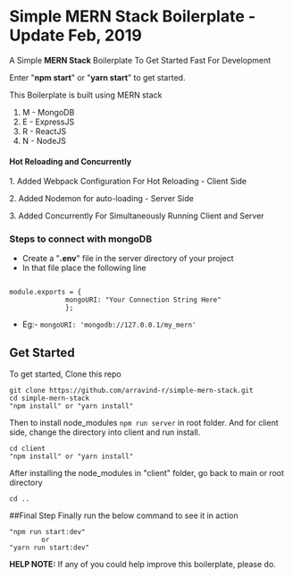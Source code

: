 # Simple MERN Stack Boilerplate - Update Feb, 2019
<p>A Simple <b>MERN Stack</b> Boilerplate To Get Started Fast For Development</p>
<p>Enter "<b>npm start</b>" or "<b>yarn start</b>" to get started.</p>
<p>This Boilerplate is built using MERN stack</p>
<ol>
    <li>M - MongoDB</li>
    <li>E - ExpressJS</li>
    <li>R - ReactJS</li>
    <li>N - NodeJS</li>
</ol>

#### Hot Reloading and Concurrently
<p>1. Added Webpack Configuration For Hot Reloading - Client Side</p>
<p>2. Added Nodemon for auto-loading - Server Side</p>
<p>3. Added Concurrently For Simultaneously Running Client and Server</p>

### Steps to connect with mongoDB
<ul>
    <li>Create a "<b>.env</b>" file in the server directory of your project</li>
    <li>In that file place the following line</li>
</ul>
<code>
module.exports = { 
              mongoURI: "Your Connection String Here"
              };
</code>
<ul>
    <li>Eg:- <code>mongoURI: 'mongodb://127.0.0.1/my_mern'</code></li>
</ul>

## Get Started
To get started, Clone this repo

```
git clone https://github.com/arravind-r/simple-mern-stack.git
cd simple-mern-stack
"npm install" or "yarn install"
```

Then to install node_modules `npm run server` in root folder.
And for client side, change the directory into client and run install.

```
cd client
"npm install" or "yarn install"
```

After installing the node_modules in "client" folder, go back to main or root directory
```
cd ..
```

##Final Step
Finally run the below command to see it in action
```
"npm run start:dev"
        or
"yarn run start:dev"
```

<b>HELP NOTE:</b>
If any of you could help improve this boilerplate, please do.